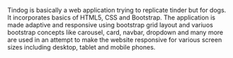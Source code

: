 Tindog is basically a web application trying to replicate tinder but for dogs. It incorporates basics of HTML5, CSS and Bootstrap. The application is made adaptive and responsive using bootstrap grid layout and variuos bootstrap concepts like carousel, card, navbar, dropdown and many more are used in an attempt to make the website responsive for various screen sizes including desktop, tablet and mobile phones. 

